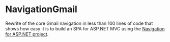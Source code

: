 # NavigationGmail
Rewrite of the core Gmail navigation in less than 100 lines of code that shows how easy it is to build an SPA for ASP.NET MVC using the [Navigation for ASP.NET project](http://navigation.codeplex.com/).

